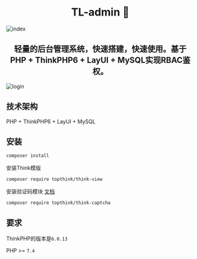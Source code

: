 <h1 align="center">TL-admin 👋</h1>

![index](https://guizimo.oss-cn-shanghai.aliyuncs.com/img/image-20221109155536116.png)


<h2 align="center">轻量的后台管理系统，快速搭建，快速使用。基于PHP + ThinkPHP6 + LayUI + MySQL实现RBAC鉴权。</h2>


![login](https://guizimo.oss-cn-shanghai.aliyuncs.com/img/image-20221109155700798.png)

## 技术架构

PHP + ThinkPHP6 + LayUI + MySQL

## 安装
```zsh
composer install
```

安装Think模版
```zsh
composer require topthink/think-view
```
安装验证码模块
[文档](https://www.kancloud.cn/manual/thinkphp6_0/1246402)
```zsh
composer require topthink/think-captcha
```

## 要求

ThinkPHP的版本是`6.0.13`

PHP >= `7.4`